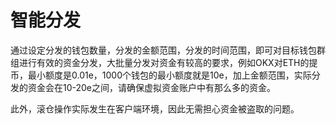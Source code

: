 # 智能分发

通过设定分发的钱包数量，分发的金额范围，分发的时间范围，即可对目标钱包群组进行有效的资金分发，大批量分发对资金有较高的要求，例如OKX对ETH的提币，最小额度是0.01e，1000个钱包的最小额度就是10e，加上金额范围，实际分发的资金会在10-20e之间，请确保虚拟资金账户中有那么多的资金。

此外，滚仓操作实际发生在客户端环境，因此无需担心资金被盗取的问题。

